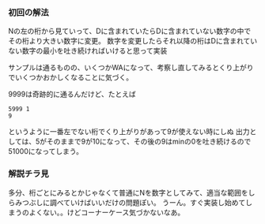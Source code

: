 ### 初回の解法

Nの左の桁から見ていって、Dに含まれていたらDに含まれていない数字の中でその桁より大きい数字に変更。
数字を変更したらそれ以降の桁はDに含まれていない数字の最小を吐き続ければいけると思って実装

サンプルは通るものの、いくつかWAになって、考察し直してみるとくり上がりでいくつかおかしくなることに気づく。

9999は奇跡的に通るんだけど、たとえば

```
5999 1
9
```
というように一番左でない桁でくり上がりがあって9が使えない時にしぬ
出力としては、5がそのままで9が10になって、その後の9はminの0を吐き続けるので
51000になってしまう。


### 解説チラ見

多分、桁ごとにみるとかじゃなくて普通にNを数字としてみて、適当な範囲をしらみつぶしに調べていけばいいだけの問題ぽい。
うーん。すぐ実装し始めてしまうのよくない。。けどコーナーケース気づかないなあ。
